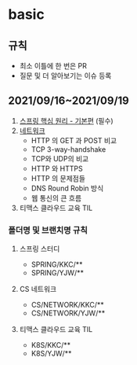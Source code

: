 # basic

## 규칙
- 최소 이틀에 한 번은 PR
- 질문 및 더 알아보기는 이슈 등록

## 2021/09/16~2021/09/19
1. [스프링 핵심 원리 - 기본편](https://www.inflearn.com/course/%EC%8A%A4%ED%94%84%EB%A7%81-%ED%95%B5%EC%8B%AC-%EC%9B%90%EB%A6%AC-%EA%B8%B0%EB%B3%B8%ED%8E%B8) (필수)
2. [네트워크](https://github.com/kimkc/Interview_Question_for_Beginner/tree/master/Network)
    - HTTP 의 GET 과 POST 비교
    - TCP 3-way-handshake
    - TCP와 UDP의 비교
    - HTTP 와 HTTPS
    - HTTP 의 문제점들
    - DNS Round Robin 방식
    - 웹 통신의 큰 흐름
3. 티맥스 클라우드 교육 TIL

### 폴더명 및 브랜치명 규칙
1. 스프링 스터디
    - SPRING/KKC/\*\*
    - SPRING/YJW/\*\*
2. CS 네트워크
    - CS/NETWORK/KKC/\*\*
    - CS/NETWORK/YJW/\*\*

3. 티맥스 클라우드 교육 TIL
    - K8S/KKC/\*\*
    - K8S/YJW/\*\*

